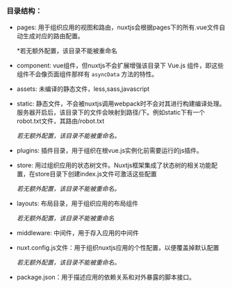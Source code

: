 ### 目录结构：

- pages: 用于组织应用的视图和路由，nuxtjs会根据pages下的所有.vue文件自动生成对应的路由配置。

  *若无额外配置，该目录不能被重命名

- component: vue组件，但nuxtjs不会扩展增强该目录下 Vue.js 组件，即这些组件不会像页面组件那样有 `asyncData` 方法的特性。

- assets: 未编译的静态文件，less,sass,javascript

- static: 静态文件，不会被nuxtjs调用webpack时不会对其进行构建编译处理。服务器开启后，该目录下的文件会映射到路径/下。例如static下有一个robot.txt文件，其路由/robot.txt

  *若无额外配置，该目录不能被重命名。*

- plugins: 插件目录，用于组织在根vue.js实例化前需要运行的js插件。

- store: 用过组织应用的状态树文件。Nuxtjs框架集成了状态树的相关功能配置，在store目录下创建index.js文件可激活这些配置

  *若无额外配置，该目录不能被重命名。*

  

- layouts: 布局目录，用于组织应用的布局组件

  *若无额外配置，该目录不能被重命名*

- middleware: 中间件，用于存入应用的中间件

- nuxt.config.js文件：用于组织nuxtjs应用的个性配置，以便覆盖掉默认配置

  *若无额外配置，该目录不能被重命名。*

- package.json：用于描述应用的依赖关系和对外暴露的脚本接口。


